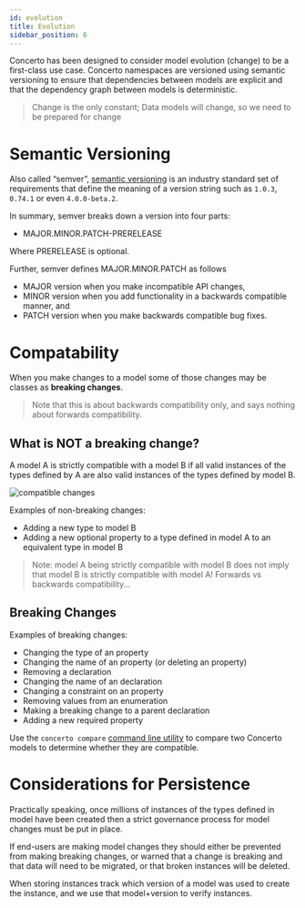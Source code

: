 ```yaml
---
id: evolution
title: Evolution
sidebar_position: 6
---
```


Concerto has been designed to consider model evolution (change) to be a first-class use case. Concerto namespaces are versioned using semantic versioning to ensure that dependencies between models are explicit and that the dependency graph between models is deterministic.

> Change is the only constant; Data models will change, so we need to be prepared for change

# Semantic Versioning

Also called “semver”, [semantic versioning](https://semver.org) is an industry standard set of requirements that define the meaning of a version string such as `1.0.3`, `0.74.1` or even `4.0.0-beta.2`. 

In summary, semver breaks down a version into four parts:
- MAJOR.MINOR.PATCH-PRERELEASE  

Where PRERELEASE is optional.

Further, semver defines MAJOR.MINOR.PATCH as follows

- MAJOR version when you make incompatible API changes,
- MINOR version when you add functionality in a backwards compatible manner, and
- PATCH version when you make backwards compatible bug fixes.

# Compatability

When you make changes to a model some of those changes may be classes as **breaking changes**.

> Note that this is about backwards compatibility only, and says nothing about forwards compatibility.

## What is NOT a breaking change?

A model A is strictly compatible with a model B if all valid instances of the types defined by A are also valid instances of the types defined by model B.

![compatible changes](/img/compatability.png)

Examples of non-breaking changes:
- Adding a new type to model B
- Adding a new optional property to a type defined in model A to an equivalent type in model B

> Note: model A being strictly compatible with model B does not imply that model B is strictly compatible with model A! Forwards vs backwards compatibility…

## Breaking Changes

Examples of breaking changes:
- Changing the type of an property
- Changing the name of an property (or deleting an property)
- Removing a declaration
- Changing the name of an declaration
- Changing a constraint on an property
- Removing values from an enumeration
- Making a breaking change to a parent declaration
- Adding a new required property

Use the `concerto compare` [command line utility](./ref-concerto-cli.md) to compare two Concerto models to determine whether they are compatible.

# Considerations for Persistence

Practically speaking, once millions of instances of the types defined in model have been created then a strict governance process for model changes must be put in place.

If end-users are making model changes they should either be prevented from making breaking changes, or warned that a change is breaking and that data will need to be migrated, or that broken instances will be deleted.

When storing instances track which version of a model was used to create the instance, and we use that model+version to verify instances.
